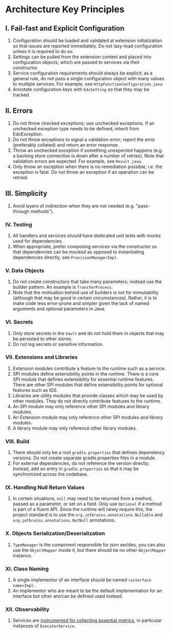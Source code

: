 # Architecture Key Principles

## I. Fail-fast and Explicit Configuration

1. Configuration should be loaded and validated at extension initialization so that issues are reported immediately. Do not lazy-load configuration unless it is required to do so.
2. Settings can be pulled from the extension context and placed into configuration objects, which are passed to services via their constructor.
3. Service configuration requirements should always be explicit; as a general rule, do not pass a single configuration object with many values to multiple services.
   For example, see `HttpFunctionConfiguration.java`.
4. Annotate configuration keys with `EdcSetting` so that they may be tracked.

## II. Errors
1. Do not throw checked exceptions; use unchecked exceptions. If an unchecked exception type needs to be defined, inherit from EdcException.
2. Do not throw exceptions to signal a validation error; report the error (preferably collated) and return an error response.
3. Throw an unchecked exception if something unexpected happens (e.g. a backing store connection is down after a number of retries). Note that validation errors are expected.
   For example, see `Result.java`. 
4. Only throw an exception when there is no remediation possible, i.e. the exception is fatal. Do not throw an exception if an operation can be retried.  

## III. Simplicity
1. Avoid layers of indirection when they are not needed (e.g. "pass-through methods").

### IV. Testing
1. All handlers and services should have dedicated unit tests with mocks used for dependencies.
2. When appropriate, prefer composing services via the constructor so that dependencies can be mocked as opposed to instantiating dependencies directly, see `ProvisionManagerImpl`. 
   
### V. Data Objects
1. Do not create constructors that take many parameters; instead use the builder pattern. An example is `TransferProcess`.
2. Note that the motivation behind use of builders is not for immutability (although that may be good in certain circumstances). Rather, it is to make code less error-prone and 
   simpler given the lack of named arguments and optional parameters in Java.

### VI. Secrets
1. Only store secrets in the `Vault` and do not hold them in objects that may be persisted to other stores.
2. Do not log secrets or sensitive information.

### VII. Extensions and Libraries
1. Extension modules contribute a feature to the runtime such as a service. 
2. SPI modules define extensibility points in the runtime. There is a core SPI module that defines extensibility for essential runtime features. There are other SPI modules that 
   define extensibility points for optional features such as IDS.
3. Libraries are utility modules that provide classes which may be used by other modules. They do not directly contribute features to the runtime. 
4. An SPI module may only reference other SPI modules and library modules. 
5. An Extension module may only reference other SPI modules and library modules.
6. A library module may only reference other library modules.

### VIII. Build
1. There should only be a root `gradle.properties` that defines dependency versions. Do not create separate gradle.properties files in a module.
2. For external dependencies, do not reference the version directly. Instead, add an entry in `gradle.properties` so that it may be synchronized across the codebase.

### IX. Handling Null Return Values
1. In certain situations, `null` may need to be returned from a method, passed as a parameter, or set on a field. Only use `Optional` if a method is part of a fluent API. 
   Since the runtime will rarely require this, the project standard is to use the `org.jetbrains.annotations.Nullable` and `org.jetbrains.annotations.NotNull` annotations. 

### X. Objects Serialization/Deserialization
1. `TypeManager` is the component responsible for json ser/des, you can also use the `ObjectMapper` inside it, but there should be no other `ObjectMapper` instance.

### XI. Class Naming
1. A single implementor of an interface should be named `<interface name>Impl`.
2. An implementor who are meant to be the default implementation for an interface but other are/can be defined used instead.

### XII. Observability
1. Services are [instrumented for collecting essential metrics](developer/metrics.md), in particular instances of `ExecutorService`.
